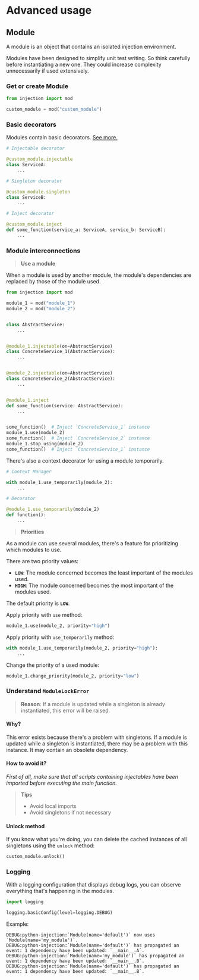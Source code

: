 # Advanced usage

## Module

A module is an object that contains an isolated injection environment.

Modules have been designed to simplify unit test writing. So think carefully before instantiating a new one. They could
increase complexity unnecessarily if used extensively.

### Get or create Module

```python
from injection import mod

custom_module = mod("custom_module")
```

### Basic decorators

Modules contain basic decorators. [See more.](basic-usage.md)

```python
# Injectable decorator

@custom_module.injectable
class ServiceA:
    ...

# Singleton decorator

@custom_module.singleton
class ServiceB:
    ...

# Inject decorator

@custom_module.inject
def some_function(service_a: ServiceA, service_b: ServiceB):
    ...
```

### Module interconnections

> **Use a module**

When a module is used by another module, the module's dependencies are replaced by those of the module used.

```python
from injection import mod

module_1 = mod("module_1")
module_2 = mod("module_2")


class AbstractService:
    ...


@module_1.injectable(on=AbstractService)
class ConcreteService_1(AbstractService):
    ...


@module_2.injectable(on=AbstractService)
class ConcreteService_2(AbstractService):
    ...


@module_1.inject
def some_function(service: AbstractService):
    ...


some_function()  # Inject `ConcreteService_1` instance
module_1.use(module_2)
some_function()  # Inject `ConcreteService_2` instance
module_1.stop_using(module_2)
some_function()  # Inject `ConcreteService_1` instance
```

There's also a context decorator for using a module temporarily.

```python
# Context Manager

with module_1.use_temporarily(module_2):
    ...

# Decorator

@module_1.use_temporarily(module_2)
def function():
    ...
```

> **Priorities**

As a module can use several modules, there's a feature for prioritizing which modules to use.

There are two priority values:
* **`LOW`**: The module concerned becomes the least important of the modules used.
* **`HIGH`**: The module concerned becomes the most important of the modules used.

The default priority is **`LOW`**.

Apply priority with `use` method:

```python
module_1.use(module_2, priority="high")
```

Apply priority with `use_temporarily` method:

```python
with module_1.use_temporarily(module_2, priority="high"):
    ...
```

Change the priority of a used module:

```python
module_1.change_priority(module_2, priority="low")
```

### Understand `ModuleLockError`

> **Reason**: If a module is updated while a singleton is already instantiated, this error will be raised.

#### Why?

This error exists because there's a problem with singletons. If a module is updated while a singleton is instantiated, 
there may be a problem with this instance. It may contain an obsolete dependency.

#### How to avoid it?

_First of all, make sure that all scripts containing injectables have been imported before executing the main function._

> **Tips**
> * Avoid local imports
> * Avoid singletons if not necessary

#### Unlock method

If you know what you're doing, you can delete the cached instances of all singletons using the `unlock` method:

```python
custom_module.unlock()
```

### Logging

With a logging configuration that displays debug logs, you can observe everything that's happening in the modules.

```python
import logging

logging.basicConfig(level=logging.DEBUG)
```

Example:

```
DEBUG:python-injection:`Module(name='default')` now uses `Module(name='my_module')`.
DEBUG:python-injection:`Module(name='default')` has propagated an event: 1 dependency have been updated: `__main__.A`.
DEBUG:python-injection:`Module(name='my_module')` has propagated an event: 1 dependency have been updated: `__main__.B`.
DEBUG:python-injection:`Module(name='default')` has propagated an event: 1 dependency have been updated: `__main__.B`.
```
